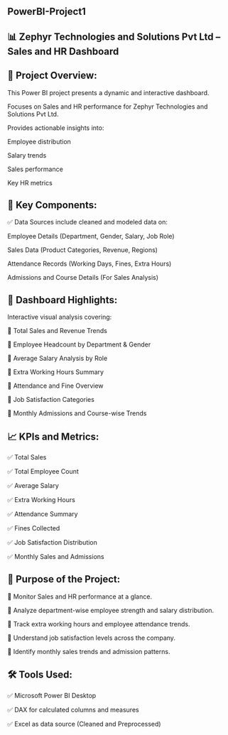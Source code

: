 PowerBI-Project1
-------------------
📊 Zephyr Technologies and Solutions Pvt Ltd – Sales and HR Dashboard 
-------------------------------------------------------------------------------------------
📂 Project Overview:
----------------------
This Power BI project presents a dynamic and interactive dashboard.

Focuses on Sales and HR performance for Zephyr Technologies and Solutions Pvt Ltd.

Provides actionable insights into:

Employee distribution

Salary trends

Sales performance

Key HR metrics

🔑 Key Components:
---------------------
✅ Data Sources include cleaned and modeled data on:

Employee Details (Department, Gender, Salary, Job Role)

Sales Data (Product Categories, Revenue, Regions)

Attendance Records (Working Days, Fines, Extra Hours)

Admissions and Course Details (For Sales Analysis)

🌟 Dashboard Highlights:
--------------------------
Interactive visual analysis covering:

📌 Total Sales and Revenue Trends

📌 Employee Headcount by Department & Gender

📌 Average Salary Analysis by Role

📌 Extra Working Hours Summary

📌 Attendance and Fine Overview

📌 Job Satisfaction Categories

📌 Monthly Admissions and Course-wise Trends

📈 KPIs and Metrics:
-----------------------
✅ Total Sales

✅ Total Employee Count

✅ Average Salary

✅ Extra Working Hours

✅ Attendance Summary

✅ Fines Collected

✅ Job Satisfaction Distribution

✅ Monthly Sales and Admissions

🎯 Purpose of the Project:
-----------------------------
📌 Monitor Sales and HR performance at a glance.

📌 Analyze department-wise employee strength and salary distribution.

📌 Track extra working hours and employee attendance trends.

📌 Understand job satisfaction levels across the company.

📌 Identify monthly sales trends and admission patterns.

🛠️ Tools Used:
--------------------
✅ Microsoft Power BI Desktop

✅ DAX for calculated columns and measures

✅ Excel as data source (Cleaned and Preprocessed)

